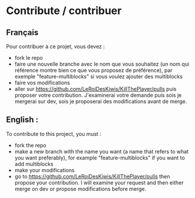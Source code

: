 # Contribute / contribuer

## Français
Pour contribuer à ce projet, vous devez :
- fork le repo
- faire une nouvelle branche avec le nom que vous souhaitez (un nom qui référence montre bien ce que vous proposez de préférence), par exemple "feature-multiblocks" si vous voulez ajouter des multiblocks
- faire vos modifications
- aller sur https://github.com/LeRoiDesKiwis/KillThePlayer/pulls puis proposer votre contribution. J'examinerai votre demande puis sois je mergerai sur dev, sois je proposerai des modifications avant de merge.

## English :
To contribute to this project, you must :
- fork the repo
- make a new branch with the name you want (a name that refers to what you want preferably), for example "feature-multiblocks" if you want to add multiblocks
- make your modifications
- go to https://github.com/LeRoiDesKiwis/KillThePlayer/pulls then propose your contribution. I will examine your request and then either merge on dev or propose modifications before merge.
